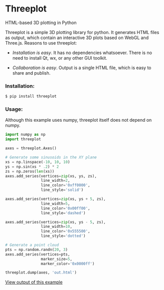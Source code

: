 # Threeplot

HTML-based 3D plotting in Python

Threeplot is a simple 3D plotting library for python. It generates HTML files as output, which contain an interactive 3D plots based on WebGL and Three.js. Reasons to use threeplot:

- *Installation is easy*. It has no dependencies whatsoever. There is no need to install Qt, wx, or any other GUI toolkit.

- *Collaboration is easy*. Output is a single HTML file, which is easy to share and publish.

### Installation:

```bash
$ pip install threeplot
```

### Usage:

Although this example uses numpy, threeplot itself does not depend on numpy.

```python
import numpy as np
import threeplot

axes = threeplot.Axes()

# Generate some sinusoids in the XY plane
xs = np.linspace(-10, 10, 10)
ys = np.sin(xs * .2) * 2
zs = np.zeros(len(xs))
axes.add_series(vertices=zip(xs, ys, zs),
                line_width=2,
                line_color='0xff0000',
                line_style='solid')

axes.add_series(vertices=zip(xs, ys + 5, zs),
                line_width=5,
                line_color='0x00ff00',
                line_style='dashed')

axes.add_series(vertices=zip(xs, ys - 5, zs),
                line_width=10,
                line_color='0x555500',
                line_style='dotted')

# Generate a point cloud
pts = np.random.randn(20, 3)
axes.add_series(vertices=pts,
                marker_size=5,
                marker_color='0x0000ff')

threeplot.dump(axes, 'out.html')
```

[View output of this example](https://rawgit.com/alexflint/threeplot/master/examples/output/draw_example.html)

